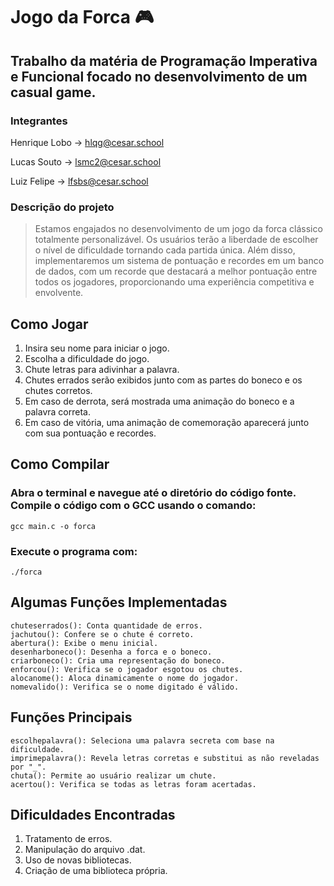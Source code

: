 # Jogo da Forca 🎮

## Trabalho da matéria de Programação Imperativa e Funcional focado no desenvolvimento de um casual game.

### Integrantes 

Henrique Lobo -> hlqg@cesar.school

Lucas Souto -> lsmc2@cesar.school

Luiz Felipe -> lfsbs@cesar.school

### Descrição do projeto

> Estamos engajados no desenvolvimento de um jogo da forca clássico totalmente personalizável. Os usuários terão a liberdade de escolher o nível de dificuldade tornando cada partida única. Além disso, implementaremos um sistema de pontuação e recordes em um banco de dados, com um recorde que destacará a melhor pontuação entre todos os jogadores, proporcionando uma experiência competitiva e envolvente.


## Como Jogar

1. Insira seu nome para iniciar o jogo.
2. Escolha a dificuldade do jogo.
3. Chute letras para adivinhar a palavra.
4. Chutes errados serão exibidos junto com as partes do boneco e os chutes corretos.
5. Em caso de derrota, será mostrada uma animação do boneco e a palavra correta.
6. Em caso de vitória, uma animação de comemoração aparecerá junto com sua pontuação e recordes.

## Como Compilar

### Abra o terminal e navegue até o diretório do código fonte. Compile o código com o GCC usando o comando:

    gcc main.c -o forca

### Execute o programa com:

    ./forca


## Algumas Funções Implementadas

    chuteserrados(): Conta quantidade de erros.
    jachutou(): Confere se o chute é correto.
    abertura(): Exibe o menu inicial.
    desenharboneco(): Desenha a forca e o boneco.
    criarboneco(): Cria uma representação do boneco.
    enforcou(): Verifica se o jogador esgotou os chutes.
    alocanome(): Aloca dinamicamente o nome do jogador.
    nomevalido(): Verifica se o nome digitado é válido.

## Funções Principais

    escolhepalavra(): Seleciona uma palavra secreta com base na dificuldade.
    imprimepalavra(): Revela letras corretas e substitui as não reveladas por "_".
    chuta(): Permite ao usuário realizar um chute.
    acertou(): Verifica se todas as letras foram acertadas.

## Dificuldades Encontradas

1. Tratamento de erros.
2. Manipulação do arquivo .dat.
3. Uso de novas bibliotecas.
4. Criação de uma biblioteca própria.
